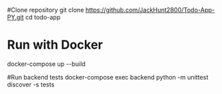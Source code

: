 #Clone repository
  git clone https://github.com/JackHunt2800/Todo-App-PY.git
  cd todo-app

  # Run with Docker
  docker-compose up --build
  
#Run backend tests
docker-compose exec backend python -m unittest discover -s tests
